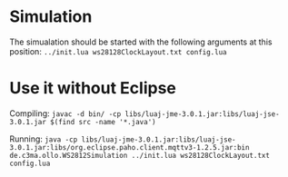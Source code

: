 # Simulation

The simualation should be started with the following arguments at this position:
 `../init.lua ws28128ClockLayout.txt config.lua` 

# Use it without Eclipse

Compiling:
 `javac -d bin/ -cp libs/luaj-jme-3.0.1.jar:libs/luaj-jse-3.0.1.jar $(find src -name '*.java')`

Running:
 `java -cp libs/luaj-jme-3.0.1.jar:libs/luaj-jse-3.0.1.jar:libs/org.eclipse.paho.client.mqttv3-1.2.5.jar:bin de.c3ma.ollo.WS2812Simulation ../init.lua ws28128ClockLayout.txt config.lua`
